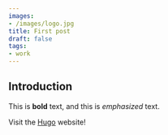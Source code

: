 ```yaml
---
images: 
- /images/logo.jpg
title: First post
draft: false
tags:
- work
---
```


## Introduction

This is **bold** text, and this is *emphasized* text.

Visit the [Hugo](https://gohugo.io) website!